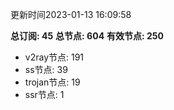 更新时间2023-01-13 16:09:58

**总订阅: 45**
**总节点: 604**
**有效节点: 250**
- v2ray节点: 191
- ss节点: 39
- trojan节点: 19
- ssr节点: 1
